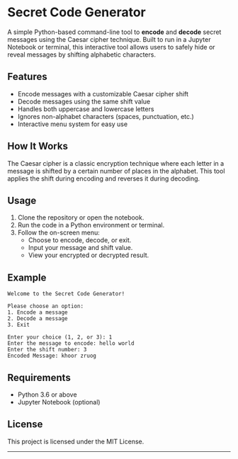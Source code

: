 # Secret Code Generator

A simple Python-based command-line tool to **encode** and **decode** secret messages using the Caesar cipher technique. Built to run in a Jupyter Notebook or terminal, this interactive tool allows users to safely hide or reveal messages by shifting alphabetic characters.

## Features
- Encode messages with a customizable Caesar cipher shift
- Decode messages using the same shift value
- Handles both uppercase and lowercase letters
- Ignores non-alphabet characters (spaces, punctuation, etc.)
- Interactive menu system for easy use

## How It Works
The Caesar cipher is a classic encryption technique where each letter in a message is shifted by a certain number of places in the alphabet. This tool applies the shift during encoding and reverses it during decoding.

## Usage

1. Clone the repository or open the notebook.
2. Run the code in a Python environment or terminal.
3. Follow the on-screen menu:
   - Choose to encode, decode, or exit.
   - Input your message and shift value.
   - View your encrypted or decrypted result.

## Example

```
Welcome to the Secret Code Generator!

Please choose an option:
1. Encode a message
2. Decode a message
3. Exit

Enter your choice (1, 2, or 3): 1
Enter the message to encode: hello world
Enter the shift number: 3
Encoded Message: khoor zruog
```

## Requirements
- Python 3.6 or above
- Jupyter Notebook (optional)

## License
This project is licensed under the MIT License.

---
